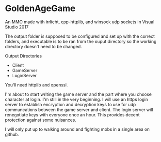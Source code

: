 # GoldenAgeGame
An MMO made with irrlicht, cpp-httplib, and winsock udp sockets in Visual Studio 2017

The output folder is supposed to be configured and set up with the correct folders, and executable is to be ran from the ouput
directory so the working directory doesn't need to be changed.

Output Directories
- Client
- GameServer
- LoginServer 

You'll need httplib and openssl.
      
I'm about to start writing the game server and the part where you choose character at login. I'm still in the very beginning. I will use an https login server to establish encryption and decryption keys to use for udp communcations between the game server and client. The login server will renegotiate keys with everyone once an hour. This provides decent protection against some nuisances.

I will only put up to walking around and fighting mobs in a single area on github.
      
